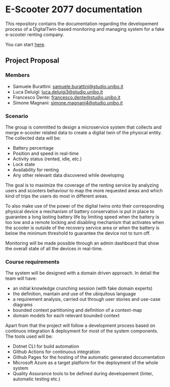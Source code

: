 # E-Scooter 2077 documentation

This repository contains the documentation regarding the developement process of a DigitalTwin-based monitoring and managing system for a fake e-scooter renting company.

You can start [here](https://e-scooter-2077.github.io/documentation/index.html).

## Project Proposal 

### Members
- Samuele Burattini: samuele.burattini@studio.unibo.it
- Luca Deluigi: luca.deluigi3@studio.unibo.it
- Francesco Dente: francesco.dente@studio.unibo.it
- Simone Magnani: simone.magnani4@studio.unibo.it

### Scenario

The group is committed to design a microservice system that collects and merge e-scooter related data to create a digital twin of the physical entity. The collected data will be:

- Battery percentage
- Position and speed in real-time
- Activity status (rented, idle, etc.)
- Lock state
- Availability for renting
- Any other relevant data discovered while developing

The goal is to maximize the coverage of the renting service by analyzing users and scooters behaviour to map the more requested areas and which kind of trips the users do most in different areas.

To also make use of the power of the digital twins onto their corresponding physical device a mechanism of battery conservation is put in place to guarantee a long lasting battery life by limiting speed when the battery is too low and a remote locking and disabling mechanism that activates when the scooter is outside of the recovery service area or when the battery is below the minimum threshold to guarantee the device not to turn off.

Monitoring will be made possible through an admin dashboard that show the overall state of all the devices in real-time.

### Course requirements
The system will be designed with a domain driven approach. 
In detail the team will have:

- an initial knowledge crunching session (with fake domain experts)
- the definition, mantain and use of the ubiquitous language
- a requirement analysis, carried out through user stories and use-case diagrams
- bounded context partitioning and definition of a context-map
- domain models for each relevant bounded context

Apart from that the project will follow a development process based on continuos integration & deployment for most of the system components. The tools used will be:

- Dotnet CLI for build automation
- Github Actions for continuous integration
- Github Pages for the hosting of the automatic generated documentation
- Microsoft Azure as a target platform for the deployment of the whole system
- Quality Assurance tools to be defined during developement (linter, automatic testing etc.)
